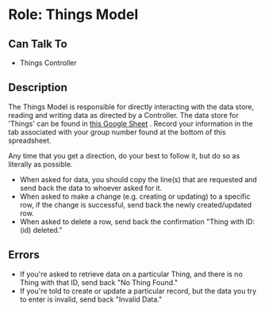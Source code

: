 # Role: Things Model

## Can Talk To

- Things Controller

## Description

The Things Model is responsible for directly interacting with the data store,
reading and writing data as directed by a Controller. The data store for
'Things' can be found in
[this Google Sheet](https://docs.google.com/spreadsheets/d/1Xcv7P8vqP33w_MkyD8FY9wnqzAdAMMljPRtxkVtZXAg/edit?usp=sharing)
. Record your information in the tab associated with your group number found at
the bottom of this spreadsheet.

Any time that you get a direction, do your best to follow it, but do so as
literally as possible.

- When asked for data, you should copy the line(s) that are requested and
    send back the data to whoever asked for it.
- When asked to make a change (e.g. creating or updating) to a specific row,
    if the change is successful, send back the newly created/updated row.
- When asked to delete a row, send back the confirmation "Thing with ID: (id)
    deleted."

## Errors

- If you're asked to retrieve data on a particular Thing, and there is no
    Thing with that ID, send back "No Thing Found."
- If you're told to create or update a particular record, but the data you
    try to enter is invalid, send back "Invalid Data."
